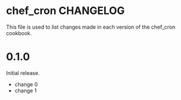 # chef_cron CHANGELOG

This file is used to list changes made in each version of the chef_cron cookbook.

# 0.1.0

Initial release.

- change 0
- change 1

